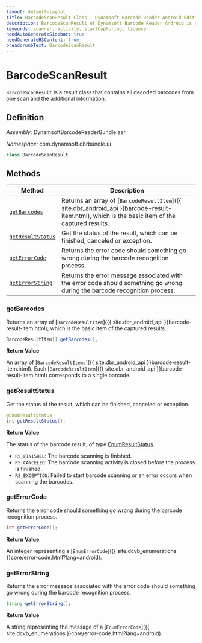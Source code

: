 ```yaml
---
layout: default-layout
title: BarcodeScanResult Class - Dynamsoft Barcode Reader Android Edition
description: BarcodeScanResult of Dynamsoft Barcode Reader Android is a result class of BarcodeScanner component that contains all decoded barcodes from one scan and the additional information.
keywords: scanner, activity, startCapturing, license 
needAutoGenerateSidebar: true
needGenerateH3Content: true
breadcrumbText: BarcodeScanResult
---
```


# BarcodeScanResult

`BarcodeScanResult` is a result class that contains all decoded barcodes from one scan and the additional information.

## Definition

*Assembly:* DynamsoftBarcodeReaderBundle.aar

*Namespace:* com.dynamsoft.dbrbundle.ui

```java
class BarcodeScanResult
```

## Methods

| Method | Description |
| ------ | ----------- |
| [`getBarcodes`](#getbarcodes) | Returns an array of [`BarcodeResultItem`]({{ site.dbr_android_api }}barcode-result-item.html), which is the basic item of the captured results. |
| [`getResultStatus`](#getresultstatus) | Get the status of the result, which can be finished, canceled or exception. |
| [`getErrorCode`](#geterrorcode) | Returns the error code should something go wrong during the barcode recognition process. |
| [`getErrorString`](#geterrorstring) | Returns the error message associated with the error code should something go wrong during the barcode recognition process. |

### getBarcodes

Returns an array of [`BarcodeResultItem`]({{ site.dbr_android_api }}barcode-result-item.html), which is the basic item of the captured results.

```java
BarcodeResultItem[] getBarcodes();
```

**Return Value**

An array of [`BarcodeResultItems`]({{ site.dbr_android_api }}barcode-result-item.html). Each [`BarcodeResultItem`]({{ site.dbr_android_api }}barcode-result-item.html) corresponds to a single barcode.

### getResultStatus

Get the status of the result, which can be finished, canceled or exception.

```java
@EnumResultStatus
int getResultStatus();
```

**Return Value**

The status of the barcode result, of type [EnumResultStatus](enum-result-status.md).

- `RS_FINISHED`: The barcode scanning is finished.
- `RS_CANCELED`: The barcode scanning activity is closed before the process is finished.
- `RS_EXCEPTION`: Failed to start barcode scanning or an error occurs when scanning the barcodes.

### getErrorCode

Returns the error code should something go wrong during the barcode recognition process.

```java
int getErrorCode();
```

**Return Value**

An integer representing a [`EnumErrorCode`]({{ site.dcvb_enumerations }}core/error-code.html?lang=android).

### getErrorString

Returns the error message associated with the error code should something go wrong during the barcode recognition process.

```java
String getErrorString();
```

**Return Value**

A string representing the message of a [`EnumErrorCode`]({{ site.dcvb_enumerations }}core/error-code.html?lang=android).
